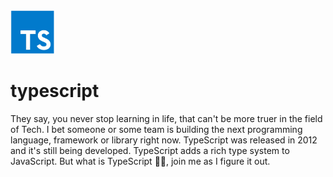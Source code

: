 <img src="images/typescript.webp" alt="Typescript logo" width="70" height="70">

# typescript

They say, you never stop learning in life, that can't be more truer in the field of Tech. I bet someone or some team is building the next programming language, framework or library right now. TypeScript was released in 2012 and it's still being developed. TypeScript adds a rich type system to JavaScript. But what is TypeScript 🤷🏾, join me as I figure it out.
